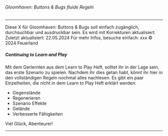 ###### Gloomhaven: Buttons & Bugs fluide Regeln  

---
Diese X für Gloomhaven: Buttons & Bugs soll einfach zugänglich, durchsuchbar und ausdruckbar sein. Es wird mit Korrekturen aktualisiert.
Zuletzt aktualisiert: 22.05.2024
Für mehr Infos, besuche einfach: xxx 
© 2024 Feuerland
##### Continuing to Learn and Play 
Mit dem Gerlernten aus dem Learn to Play Heft, solltet ihr in der Lage sein, das erste Szenario zu spielen. Nachdem ihr dies getan habt, könnt ihr hier in den vollständigen Regeln nochmal alles nachlesen. 
Es gibt ein paar Einzelheiten, die nicht in dem Learn to Play Heft erklärt werden: 

* Gegenstände
* Regenerieren
* Szenario Effekte
* Gelände
* Verbesserte Fähigkeiten

Viel Glück, Abenteurer! 

---
